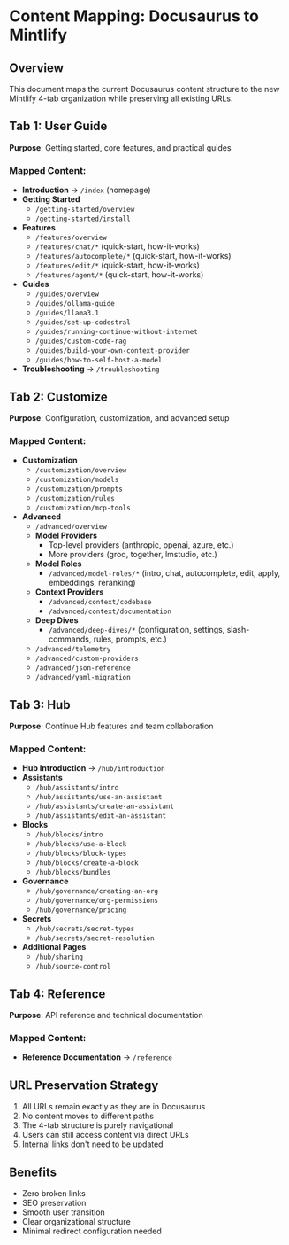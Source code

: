 # Content Mapping: Docusaurus to Mintlify

## Overview
This document maps the current Docusaurus content structure to the new Mintlify 4-tab organization while preserving all existing URLs.

## Tab 1: User Guide
**Purpose**: Getting started, core features, and practical guides

### Mapped Content:
- **Introduction** → `/index` (homepage)
- **Getting Started**
  - `/getting-started/overview`
  - `/getting-started/install`
- **Features**
  - `/features/overview`
  - `/features/chat/*` (quick-start, how-it-works)
  - `/features/autocomplete/*` (quick-start, how-it-works)
  - `/features/edit/*` (quick-start, how-it-works)
  - `/features/agent/*` (quick-start, how-it-works)
- **Guides**
  - `/guides/overview`
  - `/guides/ollama-guide`
  - `/guides/llama3.1`
  - `/guides/set-up-codestral`
  - `/guides/running-continue-without-internet`
  - `/guides/custom-code-rag`
  - `/guides/build-your-own-context-provider`
  - `/guides/how-to-self-host-a-model`
- **Troubleshooting** → `/troubleshooting`

## Tab 2: Customize
**Purpose**: Configuration, customization, and advanced setup

### Mapped Content:
- **Customization**
  - `/customization/overview`
  - `/customization/models`
  - `/customization/prompts`
  - `/customization/rules`
  - `/customization/mcp-tools`
- **Advanced**
  - `/advanced/overview`
  - **Model Providers**
    - Top-level providers (anthropic, openai, azure, etc.)
    - More providers (groq, together, lmstudio, etc.)
  - **Model Roles**
    - `/advanced/model-roles/*` (intro, chat, autocomplete, edit, apply, embeddings, reranking)
  - **Context Providers**
    - `/advanced/context/codebase`
    - `/advanced/context/documentation`
  - **Deep Dives**
    - `/advanced/deep-dives/*` (configuration, settings, slash-commands, rules, prompts, etc.)
  - `/advanced/telemetry`
  - `/advanced/custom-providers`
  - `/advanced/json-reference`
  - `/advanced/yaml-migration`

## Tab 3: Hub
**Purpose**: Continue Hub features and team collaboration

### Mapped Content:
- **Hub Introduction** → `/hub/introduction`
- **Assistants**
  - `/hub/assistants/intro`
  - `/hub/assistants/use-an-assistant`
  - `/hub/assistants/create-an-assistant`
  - `/hub/assistants/edit-an-assistant`
- **Blocks**
  - `/hub/blocks/intro`
  - `/hub/blocks/use-a-block`
  - `/hub/blocks/block-types`
  - `/hub/blocks/create-a-block`
  - `/hub/blocks/bundles`
- **Governance**
  - `/hub/governance/creating-an-org`
  - `/hub/governance/org-permissions`
  - `/hub/governance/pricing`
- **Secrets**
  - `/hub/secrets/secret-types`
  - `/hub/secrets/secret-resolution`
- **Additional Pages**
  - `/hub/sharing`
  - `/hub/source-control`

## Tab 4: Reference
**Purpose**: API reference and technical documentation

### Mapped Content:
- **Reference Documentation** → `/reference`

## URL Preservation Strategy
1. All URLs remain exactly as they are in Docusaurus
2. No content moves to different paths
3. The 4-tab structure is purely navigational
4. Users can still access content via direct URLs
5. Internal links don't need to be updated

## Benefits
- Zero broken links
- SEO preservation
- Smooth user transition
- Clear organizational structure
- Minimal redirect configuration needed